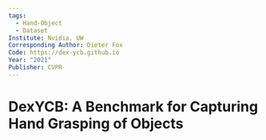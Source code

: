 ```yaml
---
tags:
  - Hand-Object
  - Dataset
Institute: Nvidia, UW
Corresponding Author: Dieter Fox
Code: https://dex-ycb.github.io
Year: "2021"
Publisher: CVPR
---
```

# DexYCB: A Benchmark for Capturing Hand Grasping of Objects